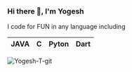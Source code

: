 ### Hi there 👋, I'm Yogesh

<!--
**Yogesh-T-git/Yogesh-T-git** is a ✨ _special_ ✨ repository because its `README.md` (this file) appears on your GitHub profile.

Here are some ideas to get you started:

- 🔭 I’m currently working on ...
- 🌱 I’m currently learning ...
- 👯 I’m looking to collaborate on ...
- 🤔 I’m looking for help with ...
- 💬 Ask me about ...
- 📫 How to reach me: ...
- 😄 Pronouns: ...
- ⚡ Fun fact: ...
-->


I code for FUN in any language including

| JAVA |  C  | Pyton | Dart |
 | :---: | :---: | :---: | :---: |
 
 ![Yogesh-T-git](https://github-readme-stats.vercel.app/api?username=Yogesh-T-git&show_icons=true&count_private=true&&theme=highcontrast)
